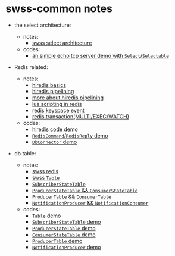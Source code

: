 # swss-common notes

* the select architecture:
    * notes:
        * [swss select architecture](https://github.com/lolyu/aoi/blob/master/sonic/sonic-swss-common/swss_common_select.md)
    * codes:
        * [an simple echo tcp server demo with `Select`/`Selectable`](https://github.com/lolyu/aoi/blob/master/sonic/sonic-swss-common/codes/tcp_echo_server_with_selectable_demo.cpp)

* Redis related:
    * notes:
        * [hiredis basics](https://github.com/lolyu/aoi/blob/master/sonic/sonic-swss-common/hi_hiredis.md)
        * [hiredis pipelining](https://programmer.group/hiredis-realizes-redis-pipeline.html)
        * [more about hiredis pipelining](https://github.com/lolyu/aoi/blob/master/sonic/sonic-swss-common/hiredis_pipelining.md)
        * [lua scripting in redis](https://github.com/lolyu/aoi/tree/master/sonic/sonic-swss-common)
        * [redis keyspace event](https://github.com/lolyu/aoi/blob/master/sonic/sonic-swss-common/redis_keyspace_events.md)
        * [redis transaction(MULTI/EXEC/WATCH)](https://github.com/lolyu/aoi/blob/master/sonic/sonic-swss-common/redis_transaction.md)
    * codes:
        * [hiredis code demo](https://github.com/lolyu/aoi/blob/master/redis/hiredis/redis_basics.cpp)
        * [`RedisCommand`/`RedisReply` demo](https://github.com/lolyu/aoi/blob/master/sonic/sonic-swss-common/codes/format_redis_command.cpp)
        * [`DbConnector` demo](https://github.com/lolyu/aoi/blob/master/sonic/sonic-swss-common/codes/dbconnector_demo.cpp)

* db table:
    * notes:
        * [swss redis](https://github.com/lolyu/aoi/blob/master/sonic/sonic-swss-common/swss_common_redis.md)
        * [swss `Table`](https://github.com/lolyu/aoi/blob/master/sonic/sonic-swss-common/swss_common_table.md)
        * [`SubscriberStateTable`](https://github.com/lolyu/aoi/blob/master/sonic/sonic-swss-common/swss_common_subscriberstatetable.md)
        * [`ProducerStateTable` && `ConsumerStateTable`](https://github.com/lolyu/aoi/blob/master/sonic/sonic-swss-common/producerstatetable_and_consumerstatetable.md)
        * [`ProducerTable` && `ConsumerTable`](https://github.com/lolyu/aoi/blob/master/sonic/sonic-swss-common/notificationproducer_and_notificationconsumer.md)
        * [`NotificationProducer` && `NotificationConsumer`](https://github.com/lolyu/aoi/blob/master/sonic/sonic-swss-common/swss_common_notificationproducer_and_notificationconsumer.md)
    * codes:
        * [`Table` demo](https://github.com/lolyu/aoi/edit/master/sonic/sonic-swss-common/table_demo.cpp)
        * [`SubscriberStateTable` demo](https://github.com/lolyu/aoi/blob/master/sonic/sonic-swss-common/codes/subscriberstatetable_demo.cpp)
        * [`ProducerStateTable` demo](https://github.com/lolyu/aoi/blob/master/sonic/sonic-swss-common/codes/producerstatetable_demo.cpp)
        * [`ConsumerStateTable` demo](https://github.com/lolyu/aoi/blob/master/sonic/sonic-swss-common/codes/consumerstatetable_demo.cpp)
        * [`ProducerTable` demo](https://github.com/lolyu/aoi/blob/master/sonic/sonic-swss-common/codes/producertable_demo.cpp)
        * [`NotificationProducer` demo](https://github.com/lolyu/aoi/blob/master/sonic/sonic-swss-common/codes/notificationproducer_demo.cpp)
         
